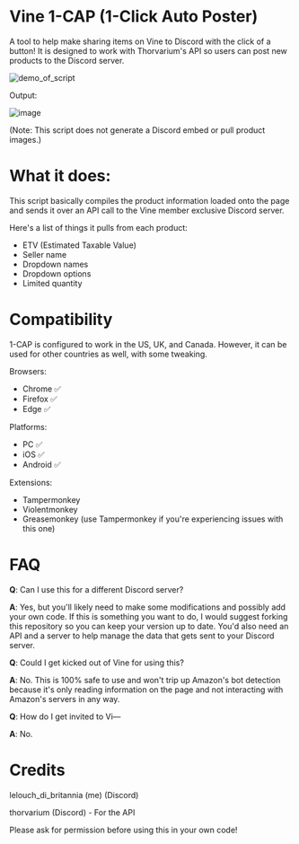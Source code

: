 # Vine 1-CAP (1-Click Auto Poster)
A tool to help make sharing items on Vine to Discord with the click of a button! It is designed to work with Thorvarium's API so users can post new products to the Discord server.

![demo_of_script](https://github.com/Xalavar/vine-product-sharing/assets/41214918/3dbf1e76-7df6-4a18-ae70-7264d2d3a18b)

Output:

![image](https://github.com/Xalavar/vine-product-sharing/assets/41214918/9f8b0610-f98e-46a2-adf2-343f89f7717e)

(Note: This script does not generate a Discord embed or pull product images.)

# What it does:

This script basically compiles the product information loaded onto the page and sends it over an API call to the Vine member exclusive Discord server.

Here's a list of things it pulls from each product:

* ETV (Estimated Taxable Value)
* Seller name
* Dropdown names
* Dropdown options
* Limited quantity

# Compatibility

1-CAP is configured to work in the US, UK, and Canada. However, it can be used for other countries as well, with some tweaking.

Browsers:
* Chrome ✅
* Firefox ✅
* Edge ✅

Platforms:
* PC ✅
* iOS ✅
* Android ✅

Extensions:
* Tampermonkey
* Violentmonkey
* Greasemonkey (use Tampermonkey if you're experiencing issues with this one)

# FAQ

**Q**: Can I use this for a different Discord server?

**A**: Yes, but you'll likely need to make some modifications and possibly add your own code. If this is something you want to do, I would suggest forking this repository so you can keep your version up to date. You'd also need an API and a server to help manage the data that gets sent to your Discord server.

**Q**: Could I get kicked out of Vine for using this?

**A**: No. This is 100% safe to use and won't trip up Amazon's bot detection because it's only reading information on the page and not interacting with Amazon's servers in any way.

**Q**: How do I get invited to Vi—

**A**: No.

# Credits

lelouch_di_britannia (me) (Discord)

thorvarium (Discord) - For the API



Please ask for permission before using this in your own code!
